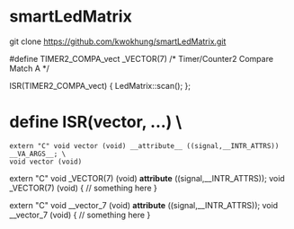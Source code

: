# smartLedMatrix

git clone https://github.com/kwokhung/smartLedMatrix.git

#define TIMER2_COMPA_vect _VECTOR(7)   /* Timer/Counter2 Compare Match A */

ISR(TIMER2_COMPA_vect)
{
    LedMatrix::scan();
};

#  define ISR(vector, ...)            \
    extern "C" void vector (void) __attribute__ ((signal,__INTR_ATTRS)) __VA_ARGS__; \
    void vector (void)

extern "C" void _VECTOR(7) (void) __attribute__ ((signal,__INTR_ATTRS));
void _VECTOR(7) (void) {
    // something here
}

extern "C" void __vector_7 (void) __attribute__ ((signal,__INTR_ATTRS));
void __vector_7 (void) {
    // something here
}    